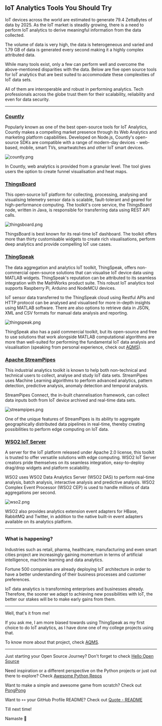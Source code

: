 ## IoT Analytics Tools You Should Try

IoT devices across the world are estimated to generate 79.4 ZettaBytes of data by 2025. As the IoT market is steadily growing, there is a need to perform IoT analytics to derive meaningful information from the data collected.

The volume of data is very high, the data is heterogeneous and varied and 1.79 GB of data is generated every second making it a highly complex attributed data.

While many tools exist, only a few can perform well and overcome the above-mentioned disparities with the data. Below are five open source tools for IoT analytics that are best suited to accommodate these complexities of IoT data sets. 

All of them are interoperable and robust in performing analytics. Tech professionals across the globe trust them for their scalability, reliability and even for data security.

---

### [Countly](https://count.ly/)

Popularly known as one of the best open-source tools for IoT Analytics, Countly makes a compelling market presence through its Web Analytics and marketing platform capabilities. Developed on Node.js, Countly's open-source SDKs are compatible with a range of modern-day devices - web-based, mobile, smart TVs, smartwatches and other IoT smart devices.

![countly.png](https://cdn.hashnode.com/res/hashnode/image/upload/v1617891433226/Sxh_g1eBP9.png)

In Countly, web analytics is provided from a granular level. The tool gives users the option to create funnel visualisation and heat maps.

### [ThingsBoard](https://thingsboard.io/)

This open-source IoT platform for collecting, processing, analysing and visualising telemetry sensor data is scalable, fault-tolerant and geared for high-performance computing. The toolkit's core service, the ThingsBoard node, written in Java, is responsible for transferring data using REST API calls.

![thingsboard.png](https://cdn.hashnode.com/res/hashnode/image/upload/v1617891476883/KC7TA_wf_.png)

ThingsBoard is best known for its real-time IoT dashboard. The toolkit offers more than thirty customisable widgets to create rich visualisations, perform deep analytics and provide compelling IoT use cases.

### [ThingSpeak](https://thingspeak.com/)

The data aggregation and analytics IoT toolkit, ThingSpeak, offers non-commercial open-source solutions that can visualise IoT device data using MATLAB widgets. ThingSpeak's reputation can be attributed to its seamless integration with the MathWorks product suite. This robust IoT analytics tool supports Raspberry Pi, Arduino and NodeMCU devices.

IoT sensor data transferred to the ThingSpeak cloud using Restful APIs and HTTP protocol can be analysed and visualised for more in-depth insights using MATLAB software. There are also options to retrieve data in JSON, XML and CSV formats for manual data analysis and reporting.

![thingspeak.png](https://cdn.hashnode.com/res/hashnode/image/upload/v1617891503140/u1aVmKUe3.png)

ThingSpeak also has a paid commercial toolkit, but its open-source and free to use solutions that work alongside MATLAB computational algorithms are more than well-suited for performing the fundamental IoT data analysis and visualisation (speaking from personal experience, check out [AQMS](https://github.com/siddharth2016/AQMS)).

### [Apache StreamPipes](https://streampipes.apache.org/)

This industrial analytics toolkit is known to help both non-technical and technical users to collect, analyse and study IoT data sets. StreamPipes uses Machine Learning algorithms to perform advanced analytics, pattern detection, predictive analysis, anomaly detection and temporal analysis.

StreamPipes Connect, the in-built channelisation framework, can collect data inputs both from IoT device archived and real-time data sets.

![streampipes.png](https://cdn.hashnode.com/res/hashnode/image/upload/v1617891533679/RHrFolY4R.png)

One of the unique features of StreamPipes is its ability to aggregate geographically distributed data pipelines in real-time, thereby creating possibilities to perform edge computing on IoT data.

### [WSO2 IoT Server](https://wso2.com/iot/)

A server for the IoT platform released under Apache 2.0 license, this toolkit is trusted to offer versatile solutions with edge computing. WSO2 IoT Server creators pride themselves on its seamless integration, easy-to-deploy drag/drop widgets and platform scalability.

WSO2 uses WSO2 Data Analytics Server (WSO2 DAS) to perform real-time analysis, batch analysis, interactive analysis and predictive analysis. WSO2 Complex Event Processor (WSO2 CEP) is used to handle millions of data aggregations per second.

![wso2.png](https://cdn.hashnode.com/res/hashnode/image/upload/v1617891549460/ywLajjH2D.png)

WSO2 also provides analytics extension event adapters for HBase, RabbitMQ and Twitter, in addition to the native built-in event adapters available on its analytics platform.

---

### What is happening?

Industries such as retail, pharma, healthcare, manufacturing and even smart cities project are increasingly gaining momentum in terms of artificial intelligence, machine learning and data analytics.

Fortune 500 companies are already deploying IoT architecture in order to have a better understanding of their business processes and customer preferences.

IoT data analytics is transforming enterprises and businesses already. Therefore, the sooner we adapt to achieving new possibilities with IoT, the better our stakes will be to make early gains from them.

---

Well, that's it from me!

If you ask me, I am more biased towards using ThingSpeak as my first choice to do IoT analytics, as I have done one of my college projects using that.

To know more about that project, check [AQMS](https://github.com/siddharth2016/AQMS).

---

Just starting your Open Source Journey? Don't forget to check [Hello Open Source](https://github.com/siddharth2016/hello-open-source)

Need inspiration or a different perspective on the Python projects or just out there to explore? Check [Awesome Python Repos](https://github.com/siddharth2016/awesome-python-repos)

Want to make a simple and awesome game from scratch? Check out [PongPong](https://github.com/siddharth2016/PongPong)

Want to `++` your GitHub Profile README? Check out [Quote - README](https://github.com/marketplace/actions/quote-readme)

Till next time!

Namaste 🙏